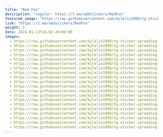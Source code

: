 ```yaml
---
title: "Red Fox"
description: "regular: https://t.me/addstickers/RedFox"
featured_image: "https://raw.githubusercontent.com/kylelin1998/tg-sticker-spreading-worldwide-images/main/img/153dc8de-a457-4191-8e06-bf7c51eacd5e.jpg"
link: "https://t.me/addstickers/RedFox"
weight: 3
date: 2024-01-13T16:02:26+08:00
images:
  - https://raw.githubusercontent.com/kylelin1998/tg-sticker-spreading-worldwide-images/main/img/153dc8de-a457-4191-8e06-bf7c51eacd5e.jpg
  - https://raw.githubusercontent.com/kylelin1998/tg-sticker-spreading-worldwide-images/main/img/c15b041d-833f-446c-a04b-e9e578ce6ea8.jpg
  - https://raw.githubusercontent.com/kylelin1998/tg-sticker-spreading-worldwide-images/main/img/ea9e7505-97e9-413d-9a32-f2981d7576a6.jpg
  - https://raw.githubusercontent.com/kylelin1998/tg-sticker-spreading-worldwide-images/main/img/f06dd4cc-2d48-4b14-83d3-55d7050f9fb7.jpg
  - https://raw.githubusercontent.com/kylelin1998/tg-sticker-spreading-worldwide-images/main/img/b61fef8a-2c9d-49ce-b463-3cd5060192d3.jpg
  - https://raw.githubusercontent.com/kylelin1998/tg-sticker-spreading-worldwide-images/main/img/4f0dd348-63c1-4233-bed7-7046dbea25fd.jpg
  - https://raw.githubusercontent.com/kylelin1998/tg-sticker-spreading-worldwide-images/main/img/1103b15f-cb7e-4b86-a39f-bae72b109a28.jpg
  - https://raw.githubusercontent.com/kylelin1998/tg-sticker-spreading-worldwide-images/main/img/4cd6fd2c-e88d-4ac7-8748-6b6a202789a6.jpg
  - https://raw.githubusercontent.com/kylelin1998/tg-sticker-spreading-worldwide-images/main/img/22f3783f-6722-4a8b-905b-bcbdefc7683a.jpg
  - https://raw.githubusercontent.com/kylelin1998/tg-sticker-spreading-worldwide-images/main/img/80126ac9-c9f3-4b77-a710-a21f3500650c.jpg
  - https://raw.githubusercontent.com/kylelin1998/tg-sticker-spreading-worldwide-images/main/img/1104d145-457e-4be4-96c2-d462efd028c0.jpg
  - https://raw.githubusercontent.com/kylelin1998/tg-sticker-spreading-worldwide-images/main/img/d4d858f0-7e34-4801-903c-3975aa5a12b3.jpg
  - https://raw.githubusercontent.com/kylelin1998/tg-sticker-spreading-worldwide-images/main/img/147b8df2-c00b-4793-acd5-f8c2d4bc9c15.jpg
  - https://raw.githubusercontent.com/kylelin1998/tg-sticker-spreading-worldwide-images/main/img/f3ed3a1c-64ae-4d3f-a2ea-32ce79736af3.jpg
  - https://raw.githubusercontent.com/kylelin1998/tg-sticker-spreading-worldwide-images/main/img/4a940bd2-778c-4ffd-a51f-fd6aa497a681.jpg
  - https://raw.githubusercontent.com/kylelin1998/tg-sticker-spreading-worldwide-images/main/img/76f1df61-65e7-483f-ad43-ff22c09e1119.jpg
  - https://raw.githubusercontent.com/kylelin1998/tg-sticker-spreading-worldwide-images/main/img/23177f0b-f90c-42b9-b1e8-d55d304663ac.jpg
  - https://raw.githubusercontent.com/kylelin1998/tg-sticker-spreading-worldwide-images/main/img/57602a47-58b1-4436-b157-cd6784c2ccc7.jpg
  - https://raw.githubusercontent.com/kylelin1998/tg-sticker-spreading-worldwide-images/main/img/e3f0fd24-8f5a-4cd3-868f-870cc31981a4.jpg
  - https://raw.githubusercontent.com/kylelin1998/tg-sticker-spreading-worldwide-images/main/img/47d4846d-e28e-4159-8b0b-500e3ce6cfb7.jpg
---
```

